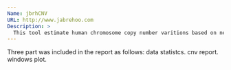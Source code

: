 ```yaml
---
Name: jbrhCNV
URL: http://www.jabrehoo.com
Description: >
  This tool estimate human chromosome copy number varitions based on next generation sequencing data.
---
```

Three part was included in the report as follows:
 data statistcs.
 cnv report.
 windows plot.
